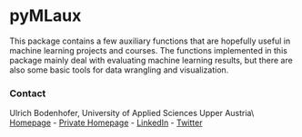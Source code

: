 # pyMLaux

This package contains a few auxiliary functions that are hopefully useful in machine learning projects and courses. The functions implemented in this package mainly deal with evaluating machine learning results, but there are also some basic tools for data wrangling and visualization.

### Contact

Ulrich Bodenhofer, University of Applied Sciences Upper Austria\ 
[Homepage](https://pure.fh-ooe.at/en/persons/ulrich-bodenhofer) - [Private Homepage](http://ulrich.bodenhofer.com) - [LinkedIn](https://www.linkedin.com/in/ulrichbodenhofer/) - [Twitter](https://twitter.com/u_bode)
